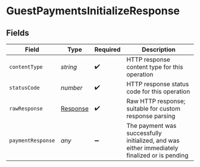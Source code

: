 # GuestPaymentsInitializeResponse


## Fields

| Field                                                                                        | Type                                                                                         | Required                                                                                     | Description                                                                                  |
| -------------------------------------------------------------------------------------------- | -------------------------------------------------------------------------------------------- | -------------------------------------------------------------------------------------------- | -------------------------------------------------------------------------------------------- |
| `contentType`                                                                                | *string*                                                                                     | :heavy_check_mark:                                                                           | HTTP response content type for this operation                                                |
| `statusCode`                                                                                 | *number*                                                                                     | :heavy_check_mark:                                                                           | HTTP response status code for this operation                                                 |
| `rawResponse`                                                                                | [Response](https://developer.mozilla.org/en-US/docs/Web/API/Response)                        | :heavy_check_mark:                                                                           | Raw HTTP response; suitable for custom response parsing                                      |
| `paymentResponse`                                                                            | *any*                                                                                        | :heavy_minus_sign:                                                                           | The payment was successfully initialized, and was either immediately finalized or is pending |